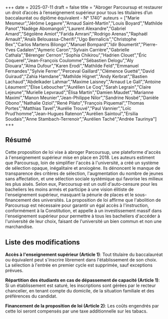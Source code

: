 +++
date = 2025-07-11
draft = false
title = "Abroger Parcoursup et restaurer un droit d’accès à l’enseignement supérieur pour tous les titulaires d’un baccalauréat ou diplôme équivalent - N° 1740"
auteurs = ["Marie Mesmeur","Jérôme Legavre","Arnaud Saint-Martin","Louis Boyard","Mathilde Panot","Nadège Abomangoli","Laurent Alexandre","Gabriel Amard","Ségolène Amiot","Farida Amrani","Rodrigo Arenas","Raphaël Arnault","Anaïs Belouassa-Cherifi","Ugo Bernalicis","Christophe Bex","Carlos Martens Bilongo","Manuel Bompard","Idir Boumertit","Pierre-Yves Cadalen","Aymeric Caron","Sylvain Carrière","Gabrielle Cathala","Bérenger Cernon","Sophia Chikirou","Hadrien Clouet","Éric Coquerel","Jean-François Coulomme","Sébastien Delogu","Aly Diouara","Alma Dufour","Karen Erodi","Mathilde Feld","Emmanuel Fernandes","Sylvie Ferrer","Perceval Gaillard","Clémence Guetté","David Guiraud","Zahia Hamdane","Mathilde Hignet","Andy Kerbrat","Bastien Lachaud","Abdelkader Lahmar","Maxime Laisney","Arnaud Le Gall","Antoine Léaument","Élise Leboucher","Aurélien Le Coq","Sarah Legrain","Claire Lejeune","Murielle Lepvraud","Élisa Martin","Damien Maudet","Marianne Maximi","Manon Meunier","Jean-Philippe Nilor","Sandrine Nosbé","Danièle Obono","Nathalie Oziol","René Pilato","François Piquemal","Thomas Portes","Matthias Tavel","Aurélie Trouvé","Paul Vannier","Loïc Prud’homme","Jean-Hugues Ratenon","Aurélien Saintoul","Ersilia Soudais","Anne Stambach-Terrenoir","Aurélien Taché","Andrée Taurinya"]
+++

## Résumé

Cette proposition de loi vise à abroger Parcoursup, une plateforme d'accès à l'enseignement supérieur mise en place en 2018. Les auteurs estiment que Parcoursup, loin de simplifier l'accès à l'université, a créé un système de sélection opaque, inégalitaire et anxiogène. Ils dénoncent le manque de transparence des critères de sélection, l'augmentation du nombre de jeunes sans affectation, et une sélection sociale systémique qui favorise les milieux les plus aisés. Selon eux, Parcoursup est un outil d'auto-censure pour les bacheliers les moins armés et participe à une vision élitiste de l'enseignement supérieur, masquant la pénurie de places et le sous-financement des universités. La proposition de loi affirme que l'abolition de Parcoursup est nécessaire pour garantir un égal accès à l'instruction, conformément à la Constitution, et appelle à un investissement massif dans l'enseignement supérieur pour permettre à tous les bacheliers d'accéder à l'université de leur choix, faisant de l'université un bien commun et non une marchandise.

## Liste des modifications

**Accès à l'enseignement supérieur (Article 1)**: Tout titulaire du baccalauréat ou équivalent peut s'inscrire librement dans l'établissement de son choix. La sélection à l'entrée en premier cycle est supprimée, sauf exceptions prévues.

**Répartition des étudiants en cas de dépassement de capacité (Article 1)**: Si un établissement est saturé, les inscriptions sont gérées par le recteur chancelier, en tenant compte du domicile, de la situation familiale et des préférences du candidat.

**Financement de la proposition de loi (Article 2)**: Les coûts engendrés par cette loi seront compensés par une taxe additionnelle sur les tabacs.
